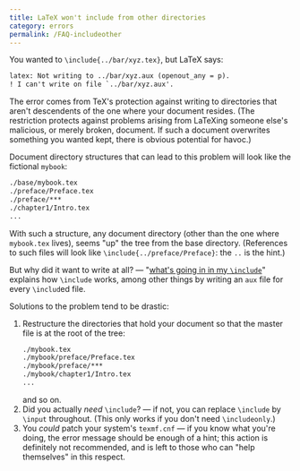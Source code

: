 ```yaml
---
title: LaTeX won't include from other directories
category: errors
permalink: /FAQ-includeother
---
```


You wanted to `\include{../bar/xyz.tex}`, but LaTeX says:
```latex
latex: Not writing to ../bar/xyz.aux (openout_any = p).
! I can't write on file `../bar/xyz.aux'.
```
The error comes from TeX's protection against writing to
directories that aren't descendents of the one where your document
resides.  (The restriction protects against problems arising from
LaTeXing someone else's malicious, or merely broken, document.  If
such a document overwrites something you wanted kept, there is obvious
potential for havoc.)

Document directory structures that can lead to this problem will look
like the fictional `mybook`:
```latex
./base/mybook.tex
./preface/Preface.tex
./preface/***
./chapter1/Intro.tex
...
```
With such a structure, any document directory (other than the one
where `mybook.tex` lives), seems "up" the tree from the
base directory.  (References to such files will look like
`\include{../preface/Preface}`: the `..` is the
hint.)

But why did it want to write at all?&nbsp;&mdash; 
"[what's going in in my `\include`](FAQ-include)" explains
how `\include` works, among other things by writing an
`aux` file for every `\includ`ed file.

Solutions to the problem tend to be drastic:
  

1.  Restructure the directories that hold your document so that the
    master file is at the root of the tree:
    ```latex
    ./mybook.tex
    ./mybook/preface/Preface.tex
    ./mybook/preface/***
    ./mybook/chapter1/Intro.tex
    ...
    ```
    and so on.
2.  Did you actually _need_ `\include`?&nbsp;&mdash; if not, you can
    replace `\include` by `\input` throughout.  (This only works
    if you don't need `\includeonly`.)
3.  You _could_ patch your system's `texmf.cnf`&nbsp;&mdash; if you
    know what you're doing, the error message should be enough of a
    hint; this action is definitely not recommended, and is left to
    those who can "help themselves" in this respect.

